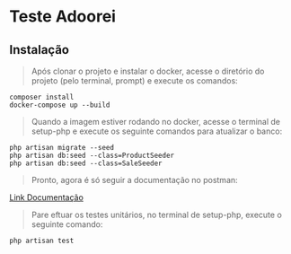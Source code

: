 # Teste Adoorei

## Instalação
> Após clonar o projeto e instalar o docker, acesse o diretório do projeto (pelo terminal, prompt) e execute os comandos:
```
composer install
docker-compose up --build
```

> Quando a imagem estiver rodando no docker, acesse o terminal de setup-php e execute os seguinte comandos para atualizar o banco:
```
php artisan migrate --seed
php artisan db:seed --class=ProductSeeder
php artisan db:seed --class=SaleSeeder
```

> Pronto, agora é só seguir a documentação no postman:

[Link Documentação](https://www.postman.com/higorsovinski/workspace/testes/documentation/25334332-aee883e3-c947-4c63-acd3-24d63e2a9470)


> Pare eftuar os testes unitários, no terminal de setup-php, execute o seguinte comando:
```
php artisan test
```